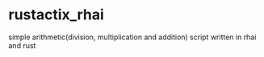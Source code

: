 # rustactix_rhai
simple arithmetic(division, multiplication and addition) script written in rhai and rust

